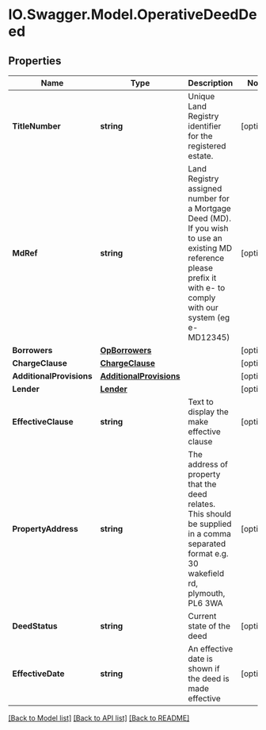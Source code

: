 # IO.Swagger.Model.OperativeDeedDeed
## Properties

Name | Type | Description | Notes
------------ | ------------- | ------------- | -------------
**TitleNumber** | **string** | Unique Land Registry identifier for the registered estate. | [optional] 
**MdRef** | **string** | Land Registry assigned number for a Mortgage Deed (MD). If you wish to use an existing MD reference please prefix it with e- to comply with our system (eg e-MD12345) | [optional] 
**Borrowers** | [**OpBorrowers**](OpBorrowers.md) |  | [optional] 
**ChargeClause** | [**ChargeClause**](ChargeClause.md) |  | [optional] 
**AdditionalProvisions** | [**AdditionalProvisions**](AdditionalProvisions.md) |  | [optional] 
**Lender** | [**Lender**](Lender.md) |  | [optional] 
**EffectiveClause** | **string** | Text to display the make effective clause | [optional] 
**PropertyAddress** | **string** | The address of property that the deed relates. This should be supplied in a comma separated format e.g. 30 wakefield rd, plymouth, PL6 3WA | [optional] 
**DeedStatus** | **string** | Current state of the deed | [optional] 
**EffectiveDate** | **string** | An effective date is shown if the deed is made effective | [optional] 

[[Back to Model list]](../README.md#documentation-for-models) [[Back to API list]](../README.md#documentation-for-api-endpoints) [[Back to README]](../README.md)

